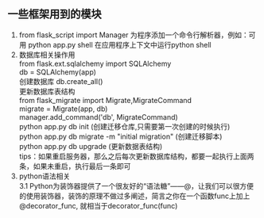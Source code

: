 ## 一些框架用到的模块
1. from flask_script import Manager 为程序添加一个命令行解析器，例如：可用 python app.py shell 在应用程序上下文中运行python shell
2. 数据库相关操作用  
   from flask.ext.sqlalchemy import SQLAlchemy  
   db = SQLAlchemy(app)  
   创建数据库 db.create_all()  
   更新数据库表结构  
   from flask_migrate import Migrate,MigrateCommand  
   migrate = Migrate(app, db)  
   manager.add_command('db', MigrateCommand)  
   python app.py db init	(创建迁移仓库,只需要第一次创建的时候执行)  
   python app.py db migrate -m "initial migration"	(创建迁移脚本)  
   python app.py db upgrade		(更新数据表结构)  
   tips：如果重启服务器，那么之后每次更新数据库结构，都要一起执行上面两条，如果未重启，执行最后一条即可
3. python语法相关  
3.1 Python为装饰器提供了一个很友好的“语法糖”——@，让我们可以很方便的使用装饰器，装饰的原理不做过多阐述，简言之你在一个函数func上加上@decorator_func, 就相当于decorator_func(func)